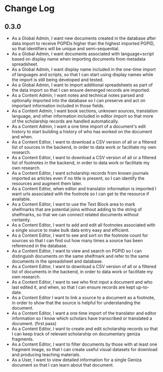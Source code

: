 # Change Log

## 0.3.0

* As a Global Admin, I want new documents created in the database after data import to receive PGPIDs higher than the highest imported PGPID, so that identifiers will be unique and semi-sequential.
* As a Global Admin, I want documents associated with language+script based on display name when importing documents from metadata spreadsheet.
* As a Global Admin, I want display name included in the one-time import of languages and scripts, so that I can start using display names while the import is still being developed and tested.
* As a Global Admin, I want to import additional spreadsheets as part of the data import so that I can ensure demerged records are imported.
* As a Content Admin, I want notes and technical notes parsed and optionally imported into the database so I can preserve and act on important information included in those fields.
* As a Content Admin, I want book sections, unknown sources, translation language, and other information included in editor import so that more of the scholarship records are handled automatically.
* As a Content Admin, I want a one time import of a document's edit history to start building a history of who has worked on the document and when.
* As a Content Editor, I want to download a CSV version of all or a filtered list of sources in the backend, in order to data work or facilitate my own research.
* As a Content Editor, I want to download a CSV version of all or a filtered list of footnotes in the backend, in order to data work or facilitate my own research.
* As a Content Editor, I want scholarship records from known journals imported as articles even if no title is present, so I can identify the resources and augment them later.
* As a Content Editor, when editor and translator information is imported I want urls associated with the footnote so I can get to the resource if available.
* As a Content Editor, I want to use the Text Block area to mark shelfmarks that are potential joins without adding to the string of shelfmarks, so that we can connect related documents without certainty.
* As a Content Editor, I want to add and edit all footnotes associated with a single source to make bulk data entry easy and efficient.
* As a Content Editor, I want to see and sort on the footnote count for sources so that I can find out how many times a source has been referenced in the database.
* As a Content Editor, I want to view and search on PGPID so I can distinguish documents on the same shelfmark and refer to the same documents in the spreadsheet and database.
* As a Content Editor, I want to download a CSV version of all or a filtered list of documents in the backend, in order to data work or facilitate my own research.
* As a Content Editor, I want to see who first input a document and who last edited it, and when, so that I can ensure records are kept up-to-date.
* As a Content Editor I want to link a source to a document as a footnote, in order to show that the source is helpful for understanding the document.
* As a Content Editor, I want a one time import of the translator and editor information so I know which scholars have transcribed or translated a document. (first pass)
* As a Content Editor, I want to create and edit scholarship records so that I can keep track of relevant scholarship on documentary geniza fragments.
* As a Content Editor, I want to filter documents by those with at least one fragment image, so that I can create useful visual datasets for download and producing teaching materials.
* As a User, I want to view detailed information for a single Geniza document so that I can learn about that document.
